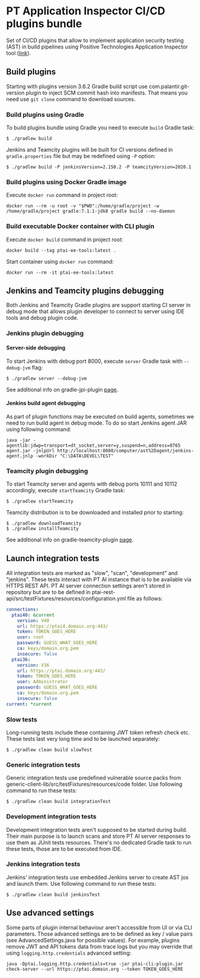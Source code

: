 # PT Application Inspector CI/CD plugins bundle
Set of CI/CD plugins that allow to implement application security testing (AST) in build pipelines using Positive Technologies Application Inspector tool ([link](https://www.ptsecurity.com/ww-en/products/ai/)).
## Build plugins
Starting with plugins version 3.6.2 Gradle build script use com.palantir.git-version plugin to inject SCM commit hash into manifests. That means you need use ```git clone``` command to download sources.  
### Build plugins using Gradle
To build plugins bundle using Gradle you need to execute ```build``` Gradle task:
```
$ ./gradlew build
```
Jenkins and Teamcity plugins will be built for CI versions defined in ```gradle.properties``` file but may be redefined using ```-P``` option:
```
$ ./gradlew build -P jenkinsVersion=2.150.2 -P teamcityVersion=2020.1
```
### Build plugins using Docker Gradle image
Execute ```docker run``` command in project root:
```
docker run --rm -u root -v "$PWD":/home/gradle/project -w /home/gradle/project gradle:7.1.1-jdk8 gradle build --no-daemon
```
### Build executable Docker container with CLI plugin
Execute ```docker build``` command in project root:
```
docker build --tag ptai-ee-tools:latest .
```
Start container using ```docker run``` command:
```
docker run --rm -it ptai-ee-tools:latest
```
## Jenkins and Teamcity plugins debugging
Both Jenkins and Teamcity Gradle plugins are support starting CI server in debug mode that allows plugin developer to connect to server using IDE tools and debug plugin code. 
### Jenkins plugin debugging
#### Server-side debugging
To start Jenkins with debug port 8000, execute ```server``` Gradle task with `--debug-jvm` flag:
```
$ ./gradlew server --debug-jvm
```
See additional info on gradle-jpi-plugin [page](https://github.com/jenkinsci/gradle-jpi-plugin).
#### Jenkins build agent debugging
As part of plugin functions may be executed on build agents, sometimes we need to run build agent in debug mode. To do so start Jenkins agent JAR using following command:
```
java -jar -agentlib:jdwp=transport=dt_socket,server=y,suspend=n,address=8765 agent.jar -jnlpUrl http://localhost:8080/computer/ast%2Dagent/jenkins-agent.jnlp -workDir "C:\DATA\DEVEL\TEST"
```
### Teamcity plugin debugging
To start Teamcity server and agents with debug ports 10111 and 10112 accordingly, execute ```startTeamcity``` Gradle task:
```
$ ./gradlew startTeamcity
```
Teamcity distribution is to be downloaded and installed prior to starting:
```
$ ./gradlew downloadTeamcity
$ ./gradlew installTeamcity
```
See additional info on gradle-teamcity-plugin [page](https://github.com/rodm/gradle-teamcity-plugin).
## Launch integration tests
All integration tests are marked as "slow", "scan", "development" and "jenkins". These tests interact with PT AI instance that is to be available via HTTPS REST API. PT AI server connection settings aren't stored in repository but are to be defined in ptai-rest-api/src/testFixtures/resources/configuration.yml file as follows:
```yaml
connections:
  ptai40: &current
    version: V40
    url: https://ptai4.domain.org:443/
    token: TOKEN_GOES_HERE
    user: root
    password: GUESS_WHAT_GOES_HERE
    ca: keys/domain.org.pem
    insecure: false
  ptai36:
    version: V36
    url: https://ptai.domain.org:443/
    token: TOKEN_GOES_HERE
    user: Administrator
    password: GUESS_WHAT_GOES_HERE
    ca: keys/domain.org.pem
    insecure: false
current: *current
```
### Slow tests
Long-running tests include these containing JWT token refresh check etc. These tests last very long time and to be launched separately:
```
$ ./gradlew clean build slowTest
```
### Generic integration tests
Generic integration tests use predefined vulnerable source packs from generic-client-lib/src/testFixtures/resources/code folder. Use following command to run these tests:
```
$ ./gradlew clean build integrationTest
```
### Development integration tests
Development integration tests aren't supposed to be started during build. Their main purpose is to launch scans and store PT AI server responses to use them as JUnit tests resources. There's no dedicated Gradle task to run these tests, those are to be executed from IDE.
### Jenkins integration tests
Jenkins' integration tests use embedded Jenkins server to create AST jos and launch them. Use following command to run these tests:
```
$ ./gradlew clean build jenkinsTest
```
## Use advanced settings
Some parts of plugin internal behaviour aren't accessible from UI or via CLI parameters. Those advanced settings are to be defined as key / value pairs (see AdvancedSettings.java for possible values). For example, plugins remove JWT and API tokens data from trace logs but you may override that using `logging.http.credentials` advanced setting:
```
java -Dptai.logging.http.credentials=true -jar ptai-cli-plugin.jar check-server --url https://ptai.domain.org --token TOKEN_GOES_HERE
```